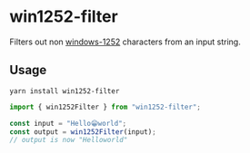 # win1252-filter

Filters out non [windows-1252](https://en.wikipedia.org/wiki/Windows-1252) characters from an input string.

## Usage

```
yarn install win1252-filter
```

```ts
import { win1252Filter } from "win1252-filter";

const input = "Hello😁world";
const output = win1252Filter(input);
// output is now "Helloworld"
```
